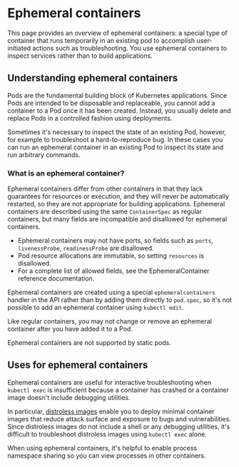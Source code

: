 # Ephemeral containers

This page provides an overview of ephemeral containers: a special type of container that runs temporarily in an existing pod to accomplish user-initiated actions such as troubleshooting. You use ephemeral containers to inspect services rather than to build applications.

## Understanding ephemeral containers

Pods are the fundamental building block of Kubernetes applications. Since Pods are intended to be disposable and replaceable, you cannot add a container to a Pod once it has been created. Instead, you usually delete and replace Pods in a controlled fashion using deployments.

Sometimes it's necessary to inspect the state of an existing Pod, however, for example to troubleshoot a hard-to-reproduce bug. In these cases you can run an ephemeral container in an existing Pod to inspect its state and run arbitrary commands.

### What is an ephemeral container?

Ephemeral containers differ from other containers in that they lack guarantees for resources or execution, and they will never be automatically restarted, so they are not appropriate for building applications.  Ephemeral containers are described using the same `ContainerSpec` as regular containers, but many fields are incompatible and disallowed for ephemeral containers.
- Ephemeral containers may not have ports, so fields such as `ports`, `livenessProbe`, `readinessProbe` are disallowed.
- Pod resource allocations are immutable, so setting `resources` is disallowed.
- For a complete list of allowed fields, see the EphemeralContainer reference documentation.

Ephemeral containers are created using a special `ephemeralcontainers` handler in the API rather than by adding them directly to `pod.spec`, so it's not possible to add an ephemeral container using `kubectl edit`.

Like regular containers, you may not change or remove an ephemeral container after you have added it to a Pod.

Ephemeral containers are not supported by static pods.

## Uses for ephemeral containers

Ephemeral containers are useful for interactive troubleshooting when `kubectl exec` is insufficient because a container has crashed or a container image doesn't include debugging utilities.

In particular, [distroless images](https://github.com/GoogleContainerTools/distroless) enable you to deploy minimal container images that reduce attack surface and exposure to bugs and vulnerabilities. Since distroless images do not include a shell or any debugging utilities, it's difficult to troubleshoot distroless images using `kubectl exec` alone.

When using ephemeral containers, it's helpful to enable process namespace sharing so you can view processes in other containers.